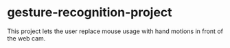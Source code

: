 # gesture-recognition-project
This project lets the user replace mouse usage with hand motions in front of the web cam.


